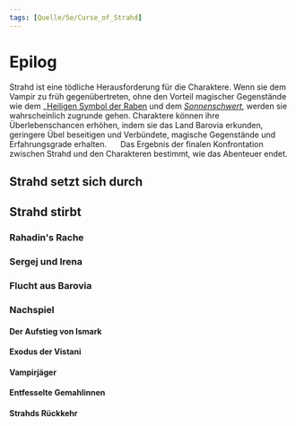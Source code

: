 ```yaml
---
tags: [Quelle/5e/Curse_of_Strahd]
---
```

# Epilog
Strahd ist eine tödliche Herausforderung für die Charaktere. Wenn sie dem Vampir zu früh gegenübertreten, ohne den Vorteil magischer Gegenstände wie dem _[Heiligen Symbol der Raben](Heiliges%20Symbol%20der%20Raben.md) und dem _[Sonnenschwert](../../05%20-%20Wikipedia/Gegenstände/Sonnenschwert.md)_, werden sie wahrscheinlich zugrunde gehen. Charaktere können ihre Überlebenschancen erhöhen, indem sie das Land Barovia erkunden, geringere Übel beseitigen und Verbündete, magische Gegenstände und Erfahrungsgrade erhalten.
$\quad$ Das Ergebnis der finalen Konfrontation zwischen Strahd und den Charakteren bestimmt, wie das Abenteuer endet.

## Strahd setzt sich durch

## Strahd stirbt

### Rahadin's Rache

### Sergej und Irena

### Flucht aus Barovia

### Nachspiel

#### Der Aufstieg von Ismark

#### Exodus der Vistani

#### Vampirjäger

#### Entfesselte Gemahlinnen

#### Strahds Rückkehr